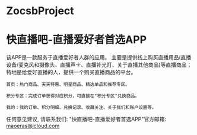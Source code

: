 # ZocsbProject
# 快直播吧-直播爱好者首选APP

  该APP是一款服务于直播爱好者人群的应用。
  主要是提供线上购买直播用品(直播设备/麦克风和摄像头、直播声卡、直播补光灯、关于直播其他商品)等直播商品；
  特地是给爱好直播的人，提供一个购买直播商品的平台。
    
    首页：热门商品、天天特惠、明星商品、精选单品和推荐专区。
    
    积分专区：完成订单获得对应积分，可直接在"积分专区"兑换商品。
    
    我的：我的订单、积分明细、兑换记录、收藏关注、关于我们和账户设置等。
      
  任何意见建议, 请联系我们: 
  "快直播吧-直播爱好者首选APP"官方邮箱: maoeras@icloud.com
